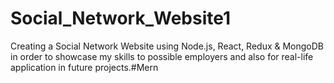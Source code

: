 # Social_Network_Website1
Creating a Social Network Website using Node.js, React, Redux &amp; MongoDB in order to showcase my skills to possible employers and also for real-life application in future projects.#Mern
